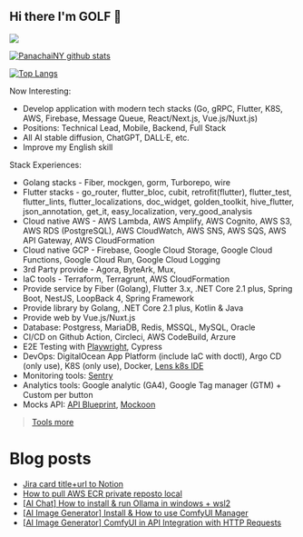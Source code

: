 ## Hi there I'm GOLF 👋

[![](https://img.shields.io/badge/LinkedIn-0077B5?style=for-the-badge&logo=linkedin&logoColor=white)](https://www.linkedin.com/in/panachainy/)

[![PanachaiNY github stats](https://github-readme-stats.vercel.app/api?username=panachainy&show_icons=true&hide=contribs)](https://github.com/panachainy)

[![Top Langs](https://github-readme-stats.vercel.app/api/top-langs/?username=panachainy&layout=compact)](https://github.com/panachainy)

Now Interesting:

- Develop application with modern tech stacks (Go, gRPC, Flutter, K8S, AWS, Firebase, Message Queue, React/Next.js, Vue.js/Nuxt.js)
- Positions: Technical Lead, Mobile, Backend, Full Stack
- All AI stable diffusion, ChatGPT, DALL·E, etc.
- Improve my English skill

Stack Experiences:

- Golang stacks - Fiber, mockgen, gorm, Turborepo, wire
- Flutter stacks - go_router, flutter_bloc, cubit, retrofit(flutter), flutter_test, flutter_lints, flutter_localizations, doc_widget, golden_toolkit, hive_flutter, json_annotation, get_it, easy_localization, very_good_analysis
- Cloud native AWS - AWS Lambda, AWS Amplify, AWS Cognito, AWS S3, AWS RDS (PostgreSQL), AWS CloudWatch, AWS SNS, AWS SQS, AWS API Gateway, AWS CloudFormation
- Cloud native GCP - Firebase, Google Cloud Storage, Google Cloud Functions, Google Cloud Run, Google Cloud Logging
- 3rd Party provide - Agora, ByteArk, Mux, 
- IaC tools - Terraform, Terragrunt, AWS CloudFormation
- Provide service by Fiber (Golang), Flutter 3.x, .NET Core 2.1 plus, Spring Boot, NestJS, LoopBack 4, Spring Framework
- Provide library by Golang, .NET Core 2.1 plus, Kotlin & Java
- Provide web by Vue.js/Nuxt.js
- Database: Postgress, MariaDB, Redis, MSSQL, MySQL, Oracle
- CI/CD on Github Action, Circleci, AWS CodeBuild, Arzure
- E2E Testing with [Playwright](https://playwright.dev), Cypress
- DevOps: DigitalOcean App Platform (include IaC with doctl), Argo CD (only use), K8S (only use), Docker, [Lens k8s IDE](https://k8slens.dev)
- Monitoring tools: [Sentry](https://sentry.io)
- Analytics tools: Google analytic (GA4), Google Tag manager (GTM) + Custom per button
- Mocks API: [API Blueprint](https://apiblueprint.org), [Mockoon](https://mockoon.com/)

> [Tools more](https://panachai-ny.medium.com/note-recommended-extension-visual-studio-code-visual-studio-tool-for-dev-tool-utilities-fa4975591979)

# Blog posts
<!-- BLOG-POST-LIST:START -->
- [Jira card title+url to Notion](https://panachai-ny.medium.com/jira-card-title-url-to-notion-17e81c66ae74?source=rss-a8381aa83da7------2)
- [How to pull AWS ECR private reposto local](https://panachai-ny.medium.com/how-to-pull-aws-ecr-private-reposto-local-eb0fffe78165?source=rss-a8381aa83da7------2)
- [[AI Chat] How to install &amp; run Ollama in windows + wsl2](https://panachai-ny.medium.com/how-to-install-run-ollama-in-windows-wsl2-2a42bdcbc998?source=rss-a8381aa83da7------2)
- [[AI Image Generator] Install &amp; How to use ComfyUI Manager](https://panachai-ny.medium.com/ai-image-generator-install-how-to-use-comfyui-manager-af2f691b3a96?source=rss-a8381aa83da7------2)
- [[AI Image Generator] ComfyUI in API Integration with HTTP Requests](https://panachai-ny.medium.com/comfyui-in-api-integration-with-http-requests-0fc5a7d7dfe1?source=rss-a8381aa83da7------2)
<!-- BLOG-POST-LIST:END -->

<!--
**panachainy/panachainy** is a ✨ _special_ ✨ repository because its `README.md` (this file) appears on your GitHub profile.

Here are some ideas to get you started:

- 🔭 I’m currently working on ...
- 🌱 I’m currently learning ...
- 👯 I’m looking to collaborate on ...
- 🤔 I’m looking for help with ...
- 💬 Ask me about ...
- 📫 How to reach me: ...
- 😄 Pronouns: ...
- ⚡ Fun fact: ...
-->
